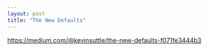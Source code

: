 ```yaml
---
layout: post
title: "The New Defaults"
---
```


https://medium.com/@kevinsuttle/the-new-defaults-f071fe3444b3
